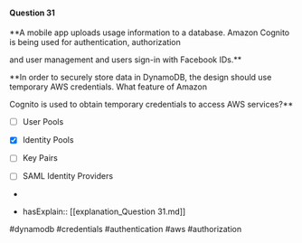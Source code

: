 #### Question  31


**A mobile app uploads usage information to a database. Amazon Cognito is being used for authentication, authorization

and user management and users sign-in with Facebook IDs.**


**In order to securely store data in DynamoDB, the design should use temporary AWS credentials. What feature of Amazon

Cognito is used to obtain temporary credentials to access AWS services?**


- [ ] User Pools


- [x] Identity Pools


- [ ] Key Pairs


- [ ] SAML Identity Providers


*

- hasExplain:: [[explanation_Question  31.md]]

#dynamodb #credentials #authentication #aws #authorization 